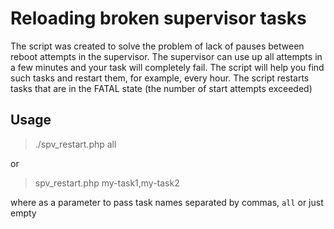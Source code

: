 # Reloading broken supervisor tasks  
The script was created to solve the problem of lack of pauses between reboot attempts in the supervisor.
The supervisor can use up all attempts in a few minutes and your task will completely fail. The script will help you find such tasks and restart them, for example, every hour.
The script restarts tasks that are in the FATAL state (the number of start attempts exceeded)

## Usage
>./spv_restart.php all  

or  

>spv_restart.php my-task1,my-task2

where as a parameter to pass task names separated by commas, `all` or just empty
